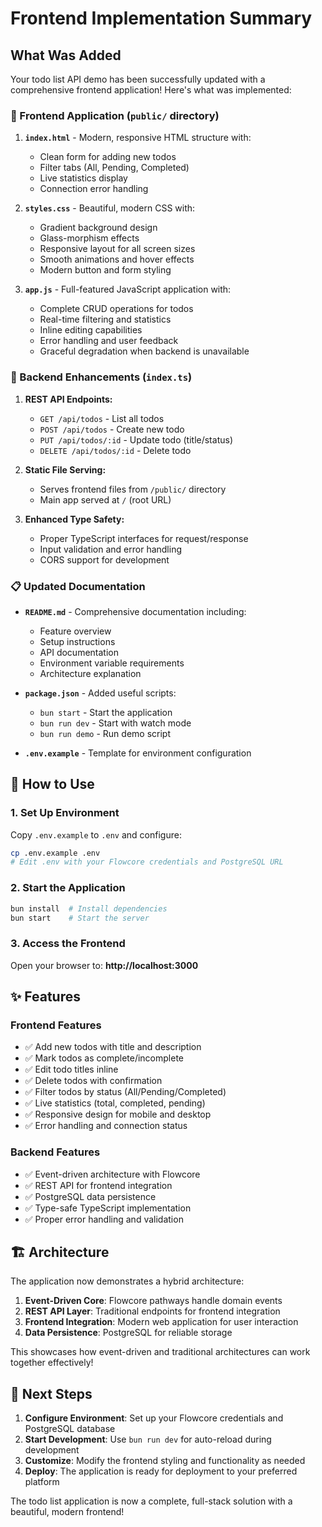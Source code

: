 # Frontend Implementation Summary

## What Was Added

Your todo list API demo has been successfully updated with a comprehensive frontend application! Here's what was implemented:

### 🎨 Frontend Application (`public/` directory)

1. **`index.html`** - Modern, responsive HTML structure with:
   - Clean form for adding new todos
   - Filter tabs (All, Pending, Completed)
   - Live statistics display
   - Connection error handling

2. **`styles.css`** - Beautiful, modern CSS with:
   - Gradient background design
   - Glass-morphism effects
   - Responsive layout for all screen sizes
   - Smooth animations and hover effects
   - Modern button and form styling

3. **`app.js`** - Full-featured JavaScript application with:
   - Complete CRUD operations for todos
   - Real-time filtering and statistics
   - Inline editing capabilities
   - Error handling and user feedback
   - Graceful degradation when backend is unavailable

### 🚀 Backend Enhancements (`index.ts`)

1. **REST API Endpoints:**
   - `GET /api/todos` - List all todos
   - `POST /api/todos` - Create new todo
   - `PUT /api/todos/:id` - Update todo (title/status)
   - `DELETE /api/todos/:id` - Delete todo

2. **Static File Serving:**
   - Serves frontend files from `/public/` directory
   - Main app served at `/` (root URL)

3. **Enhanced Type Safety:**
   - Proper TypeScript interfaces for request/response
   - Input validation and error handling
   - CORS support for development

### 📋 Updated Documentation

- **`README.md`** - Comprehensive documentation including:
  - Feature overview
  - Setup instructions
  - API documentation
  - Environment variable requirements
  - Architecture explanation

- **`package.json`** - Added useful scripts:
  - `bun start` - Start the application
  - `bun run dev` - Start with watch mode
  - `bun run demo` - Run demo script

- **`.env.example`** - Template for environment configuration

## 🚀 How to Use

### 1. Set Up Environment

Copy `.env.example` to `.env` and configure:

```bash
cp .env.example .env
# Edit .env with your Flowcore credentials and PostgreSQL URL
```

### 2. Start the Application

```bash
bun install  # Install dependencies
bun start    # Start the server
```

### 3. Access the Frontend

Open your browser to: **http://localhost:3000**

## ✨ Features

### Frontend Features
- ✅ Add new todos with title and description
- ✅ Mark todos as complete/incomplete
- ✅ Edit todo titles inline
- ✅ Delete todos with confirmation
- ✅ Filter todos by status (All/Pending/Completed)
- ✅ Live statistics (total, completed, pending)
- ✅ Responsive design for mobile and desktop
- ✅ Error handling and connection status

### Backend Features
- ✅ Event-driven architecture with Flowcore
- ✅ REST API for frontend integration
- ✅ PostgreSQL data persistence
- ✅ Type-safe TypeScript implementation
- ✅ Proper error handling and validation

## 🏗️ Architecture

The application now demonstrates a hybrid architecture:

1. **Event-Driven Core**: Flowcore pathways handle domain events
2. **REST API Layer**: Traditional endpoints for frontend integration
3. **Frontend Integration**: Modern web application for user interaction
4. **Data Persistence**: PostgreSQL for reliable storage

This showcases how event-driven and traditional architectures can work together effectively!

## 🎯 Next Steps

1. **Configure Environment**: Set up your Flowcore credentials and PostgreSQL database
2. **Start Development**: Use `bun run dev` for auto-reload during development
3. **Customize**: Modify the frontend styling and functionality as needed
4. **Deploy**: The application is ready for deployment to your preferred platform

The todo list application is now a complete, full-stack solution with a beautiful, modern frontend!